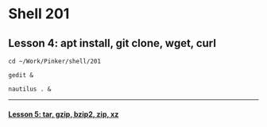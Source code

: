 # Shell 201
## Lesson 4: apt install, git clone, wget, curl

`cd ~/Work/Pinker/shell/201`

`gedit &`

`nautilus . &`
___



#### [Lesson 5: tar, gzip, bzip2, zip, xz](https://github.com/inkVerb/pinker/blob/master/201-shell/Lesson-05.md)
